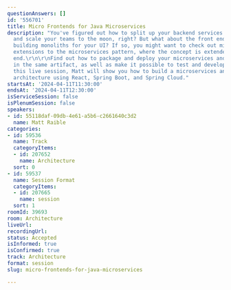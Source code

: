 ```yaml
---
questionAnswers: []
id: '556701'
title: Micro Frontends for Java Microservices
description: "You've figured out how to split up your backend services into microservices
  and scale your teams to the moon, right? But what about the front end? Are you still
  building monoliths for your UI? If so, you might want to check out micro frontends—basically
  extensions to the microservices pattern, where the concept is extended to the front
  end.\r\n\r\nFind out how to package and deploy your microservices and their UIs
  in the same artifact, as well as make it possible to test and develop them independently.\r\n\r\nIn
  this live session, Matt will show you how to build a microservices and micro frontends
  architecture using React, Spring Boot, and Spring Cloud."
startsAt: '2024-04-11T11:30:00'
endsAt: '2024-04-11T12:30:00'
isServiceSession: false
isPlenumSession: false
speakers:
- id: 55118daf-09db-4e61-a5b6-c2661640c3d2
  name: Matt Raible
categories:
- id: 59536
  name: Track
  categoryItems:
  - id: 207652
    name: Architecture
  sort: 0
- id: 59537
  name: Session Format
  categoryItems:
  - id: 207665
    name: session
  sort: 1
roomId: 39693
room: Architecture
liveUrl: 
recordingUrl: 
status: Accepted
isInformed: true
isConfirmed: true
track: Architecture
format: session
slug: micro-frontends-for-java-microservices

---
```

